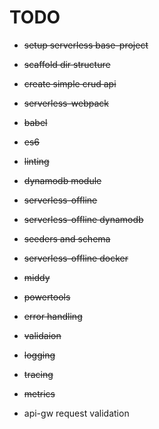 
# TODO

- ~~setup serverless base-project~~

- ~~scaffold dir structure~~

- ~~create simple crud api~~

- ~~serverless-webpack~~

- ~~babel~~

- ~~es6~~

- ~~linting~~

- ~~dynamodb module~~

- ~~serverless-offline~~

- ~~serverless-offline dynamodb~~

- ~~seeders and schema~~

- ~~serverless-offline docker~~

- ~~middy~~

- ~~powertools~~

- ~~error handling~~

- ~~validaion~~

- ~~logging~~

- ~~tracing~~

- ~~metrics~~

- api-gw request validation
